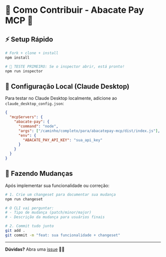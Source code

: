 # 🤝 Como Contribuir - Abacate Pay MCP 🥑

## ⚡ Setup Rápido

```bash
# Fork + clone + install
npm install

# 🎯 TESTE PRIMEIRO: Se o inspector abrir, está pronto!
npm run inspector
```

## 🔧 Configuração Local (Claude Desktop)

Para testar no Claude Desktop localmente, adicione ao `claude_desktop_config.json`:

```json
{
  "mcpServers": {
    "abacate-pay": {
      "command": "node",
      "args": ["/caminho/completo/para/abacatepay-mcp/dist/index.js"],
      "env": {
        "ABACATE_PAY_API_KEY": "sua_api_key"
      }
    }
  }
}
```

## 📝 Fazendo Mudanças

Após implementar sua funcionalidade ou correção:

```bash
# 1. Crie um changeset para documentar sua mudança
npm run changeset

# O CLI vai perguntar:
# - Tipo de mudança (patch/minor/major)
# - Descrição da mudança para usuários finais

# 2. Commit tudo junto
git add .
git commit -m "feat: sua funcionalidade + changeset"
```

---

**Dúvidas?** Abra uma [issue](https://github.com/AbacatePay/abacatepay-mcp/issues) 🙋‍♂️